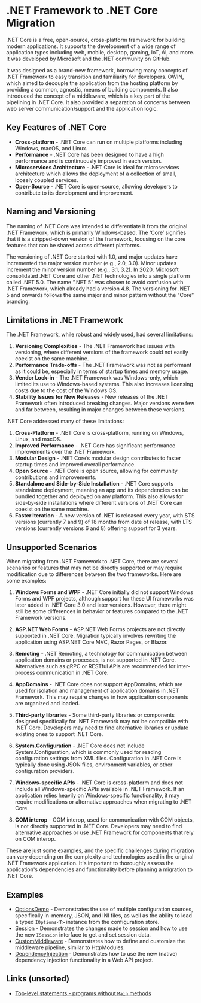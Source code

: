 # .NET Framework to .NET Core Migration

.NET Core is a free, open-source, cross-platform framework for building modern applications. It supports the development of a wide range of application types including web, mobile, desktop, gaming, IoT, AI, and more. It was developed by Microsoft and the .NET community on GitHub.

It was designed as a brand-new framework, borrowing many concepts of .NET Framework to easy transition and familiarity for developers. OWIN, which aimed to decouple the application from the hosting platform by providing a common, agnostic, means of building components. It also introduced the concept of a middleware, which is a key part of the pipelining in .NET Core. It also provided a separation of concerns between web server communication/support and the application logic.

## Key Features of .NET Core

- **Cross-platform** - .NET Core can run on multiple platforms including Windows, macOS, and Linux.
- **Performance** - .NET Core has been designed to have a high performance and is continuously improved in each version.
- **Microservices Architecture** - .NET Core is ideal for microservices architecture which allows the deployment of a collection of small, loosely coupled services.
- **Open-Source** - .NET Core is open-source, allowing developers to contribute to its development and improvement.

## Naming and Versioning

The naming of .NET Core was intended to differentiate it from the original .NET Framework, which is primarily Windows-based. The ‘Core’ signifies that it is a stripped-down version of the framework, focusing on the core features that can be shared across different platforms.

The versioning of .NET Core started with 1.0, and major updates have incremented the major version number (e.g., 2.0, 3.0). Minor updates increment the minor version number (e.g., 3.1, 3.2). In 2020, Microsoft consolidated .NET Core and other .NET technologies into a single platform called .NET 5.0. The name “.NET 5” was chosen to avoid confusion with .NET Framework, which already had a version 4.8. The versioning for .NET 5 and onwards follows the same major and minor pattern without the “Core” branding.

## Limitations in .NET Framework

The .NET Framework, while robust and widely used, had several limitations:

1. **Versioning Complexities** - The .NET Framework had issues with versioning, where different versions of the framework could not easily coexist on the same machine.
2. **Performance Trade-offs** - The .NET Framework was not as performant as it could be, especially in terms of startup times and memory usage.
3. **Vendor Lock-in** - The .NET Framework was Windows-only, which limited its use to Windows-based systems. This also increases licensing costs due to the cost of the Windows OS.
4. **Stability Issues for New Releases** - New releases of the .NET Framework often introduced breaking changes. Major versions were few and far between, resulting in major changes between these versions.

.NET Core addressed many of these limitations:

1. **Cross-Platform** - .NET Core is cross-platform, running on Windows, Linux, and macOS.
2. **Improved Performance** - .NET Core has significant performance improvements over the .NET Framework.
3. **Modular Design** - .NET Core’s modular design contributes to faster startup times and improved overall performance.
4. **Open Source** - .NET Core is open source, allowing for community contributions and improvements.
5. **Standalone and Side-by-Side Installation** - .NET Core supports standalone deployment, meaning an app and its dependencies can be bundled together and deployed on any platform. This also allows for side-by-side installations where different versions of .NET Core can coexist on the same machine.
6. **Faster Iteration** - A new version of .NET is released every year, with STS versions (currently 7 and 9) of 18 months from date of release, with LTS versions (currently versions 6 and 8) offering support for 3 years.

## Unsupported Scenarios

When migrating from .NET Framework to .NET Core, there are several scenarios or features that may not be directly supported or may require modification due to differences between the two frameworks. Here are some examples:

1. **Windows Forms and WPF** - .NET Core initially did not support Windows Forms and WPF projects, although support for these UI frameworks was later added in .NET Core 3.0 and later versions. However, there might still be some differences in behavior or features compared to the .NET Framework versions.
  
2. **ASP.NET Web Forms** - ASP.NET Web Forms projects are not directly supported in .NET Core. Migration typically involves rewriting the application using ASP.NET Core MVC, Razor Pages, or Blazor.
  
3. **Remoting** - .NET Remoting, a technology for communication between application domains or processes, is not supported in .NET Core. Alternatives such as gRPC or RESTful APIs are recommended for inter-process communication in .NET Core.
  
4. **AppDomains** - .NET Core does not support AppDomains, which are used for isolation and management of application domains in .NET Framework. This may require changes in how application components are organized and loaded.
  
5. **Third-party libraries** - Some third-party libraries or components designed specifically for .NET Framework may not be compatible with .NET Core. Developers may need to find alternative libraries or update existing ones to support .NET Core.
  
6. **System.Configuration** - .NET Core does not include System.Configuration, which is commonly used for reading configuration settings from XML files. Configuration in .NET Core is typically done using JSON files, environment variables, or other configuration providers.
  
7. **Windows-specific APIs** - .NET Core is cross-platform and does not include all Windows-specific APIs available in .NET Framework. If an application relies heavily on Windows-specific functionality, it may require modifications or alternative approaches when migrating to .NET Core.
  
8. **COM interop** - COM interop, used for communication with COM objects, is not directly supported in .NET Core. Developers may need to find alternative approaches or use .NET Framework for components that rely on COM interop.
  

These are just some examples, and the specific challenges during migration can vary depending on the complexity and technologies used in the original .NET Framework application. It's important to thoroughly assess the application's dependencies and functionality before planning a migration to .NET Core.

## Examples

- [OptionsDemo](./OptionsDemo/) - Demonstrates the use of multiple configuration sources, specifically in-memory, JSON, and INI files, as well as the ability to load a typed `IOptions<T>` instance from the configuration store.
- [Session](./SessionDemo/) - Demonstrates the changes made to session and how to use the new `ISession` interface to get and set session data.
- [CustomMiddleware](./CustomMiddleware/) - Demonstrates how to define and customize the middleware pipeline, similar to HttpModules.
- [DependencyInjection](./DependencyInjection/) - Demonstrates how to use the new (native) dependency injection functionality in a Web API project.

## Links (unsorted)

- [Top-level statements - programs without `Main` methods](https://learn.microsoft.com/en-us/dotnet/csharp/fundamentals/program-structure/top-level-statements)